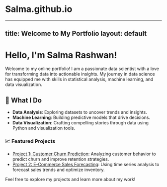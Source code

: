 # Salma.github.io
---
title: Welcome to My Portfolio
layout: default
---

# Hello, I'm Salma Rashwan!

Welcome to my online portfolio! I am a passionate data scientist with a love for transforming data into actionable insights. My journey in data science has equipped me with skills in statistical analysis, machine learning, and data visualization. 

## 🚀 What I Do
- **Data Analysis**: Exploring datasets to uncover trends and insights.
- **Machine Learning**: Building predictive models that drive decisions.
- **Data Visualization**: Crafting compelling stories through data using Python and visualization tools.

### 📈 Featured Projects
- [Project 1: Customer Churn Prediction](link-to-your-project1): Analyzing customer behavior to predict churn and improve retention strategies.
- [Project 2: E-Commerce Sales Forecasting](link-to-your-project2): Using time series analysis to forecast sales trends and optimize inventory.

Feel free to explore my projects and learn more about my work!
